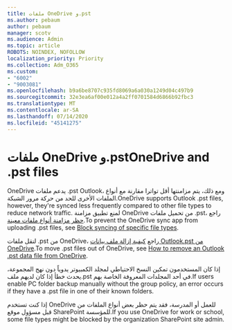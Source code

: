 ```yaml
---
title: ملفات OneDrive و.pst
ms.author: pebaum
author: pebaum
manager: scotv
ms.audience: Admin
ms.topic: article
ROBOTS: NOINDEX, NOFOLLOW
localization_priority: Priority
ms.collection: Adm_O365
ms.custom:
- "6002"
- "9003081"
ms.openlocfilehash: b9a6be8707c935fd8069a6a030a1249d04c497b9
ms.sourcegitcommit: 32e3ea6af00e012a4a2ff0701584d6866b92fbc3
ms.translationtype: MT
ms.contentlocale: ar-SA
ms.lasthandoff: 07/14/2020
ms.locfileid: "45141275"
---
```

# <a name="onedrive-and-pst-files"></a><span data-ttu-id="82df0-102">ملفات OneDrive و.pst</span><span class="sxs-lookup"><span data-stu-id="82df0-102">OneDrive and .pst files</span></span> 

<span data-ttu-id="82df0-103">OneDrive يدعم ملفات .pst Outlook، ومع ذلك، يتم مزامنتها أقل تواترا مقارنة مع أنواع الملفات الأخرى للحد من حركة مرور الشبكة.</span><span class="sxs-lookup"><span data-stu-id="82df0-103">OneDrive supports Outlook .pst files, however, they're synced less frequently compared to other file types to reduce network traffic.</span></span> <span data-ttu-id="82df0-104">لمنع تطبيق مزامنة OneDrive من تحميل ملفات .pst، راجع [حظر مزامنة أنواع ملفات معينة](https://docs.microsoft.com/onedrive/block-file-types).</span><span class="sxs-lookup"><span data-stu-id="82df0-104">To prevent the OneDrive sync app from uploading .pst files, see [Block syncing of specific file types](https://docs.microsoft.com/onedrive/block-file-types).</span></span> 

<span data-ttu-id="82df0-105">لنقل ملفات .pst من OneDrive، راجع [كيفية إزالة ملف بيانات Outlook.pst من OneDrive](https://support.microsoft.com/office/how-to-remove-an-outlook-pst-data-file-from-onedrive-b6b9e522-59bd-40f7-949f-168d0aa9b38e).</span><span class="sxs-lookup"><span data-stu-id="82df0-105">To move .pst files out of OneDrive, see [How to remove an Outlook .pst data file from OneDrive](https://support.microsoft.com/office/how-to-remove-an-outlook-pst-data-file-from-onedrive-b6b9e522-59bd-40f7-949f-168d0aa9b38e).</span></span> 

<span data-ttu-id="82df0-106">إذا كان المستخدمون تمكين النسخ الاحتياطي لمجلد الكمبيوتر يدوياً دون نهج المجموعة، يحدث خطأ إذا كان لديهم ملف.pst في أحد المجلدات المعروفة الخاصة بهم.</span><span class="sxs-lookup"><span data-stu-id="82df0-106">If users enable PC folder backup manually without the group policy, an error occurs if they have a .pst file in one of their known folders.</span></span>

<span data-ttu-id="82df0-107">إذا كنت تستخدم OneDrive للعمل أو المدرسة، فقد يتم حظر بعض أنواع الملفات من قبل مسؤول موقع SharePoint للمؤسسة.</span><span class="sxs-lookup"><span data-stu-id="82df0-107">If you use OneDrive for work or school, some file types might be blocked by the organization SharePoint site admin.</span></span>
